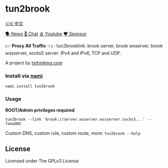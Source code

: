 # tun2brook

[🇨🇳 中文](README_ZH.md)

[🗣 News](https://t.me/txthinking_news)
[💬 Chat](https://join.txthinking.com)
[🩸 Youtube](https://www.youtube.com/txthinking) 
[❤️ Sponsor](https://github.com/sponsors/txthinking)

👉 **Proxy All Traffic** 👈 : tun2brooklink: brook server, brook wsserver, brook wssserver, socks5 server. IPv4 and IPv6, TCP and UDP.

A project by [txthinking.com](https://www.txthinking.com)

### Install via [nami](https://github.com/txthinking/nami)

```
nami install tun2brook
```

### Usage

**ROOT/Admin privileges required**

```
tun2brook --link 'brook://server.wsserver.wssserver.socks5...' --fakeDNS
```

Custom DNS, custom rule, custom route, more: `tun2brook --help`

## License

Licensed under The GPLv3 License
